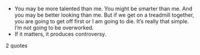  - You may be more talented than me. You might be smarter than me. And you may be better looking than me. But if we get on a treadmill together, you are going to get off first or I am going to die. It’s really that simple. I’m not going to be overworked.
 - If it matters, it produces controversy.

2 quotes